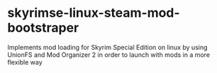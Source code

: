# skyrimse-linux-steam-mod-bootstraper
Implements mod loading for Skyrim Special Edition on linux by using UnionFS and Mod Organizer 2 in order to launch with mods in a more flexible way
